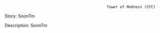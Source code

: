                                                   Tower of Medness (STC)
Story: 
SoonTm


Description:
SoonTm

